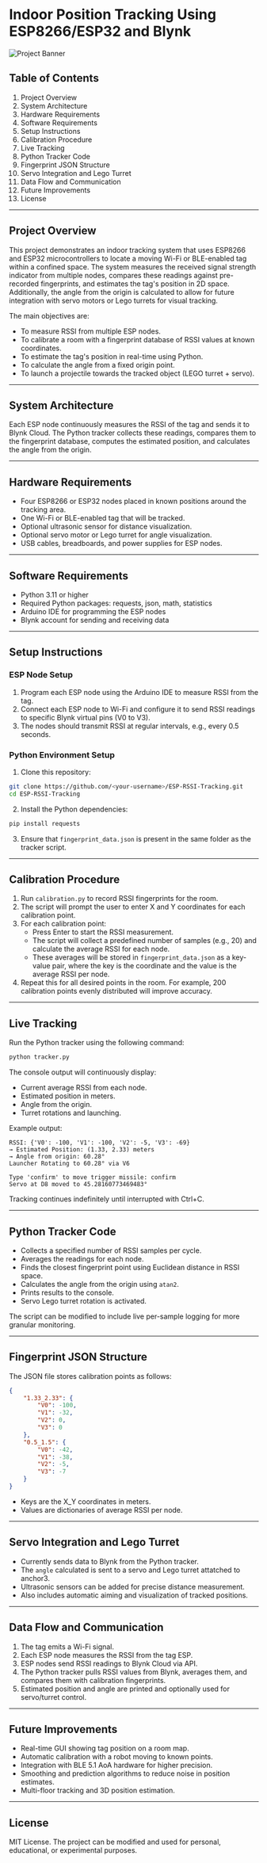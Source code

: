 # Indoor Position Tracking Using ESP8266/ESP32 and Blynk

![Project Banner](https://via.placeholder.com/800x200.png?text=Indoor+Position+Tracking)

## Table of Contents
1. Project Overview
2. System Architecture
3. Hardware Requirements
4. Software Requirements
5. Setup Instructions
6. Calibration Procedure
7. Live Tracking
8. Python Tracker Code
9. Fingerprint JSON Structure
10. Servo Integration and Lego Turret
11. Data Flow and Communication
12. Future Improvements
13. License

---

## Project Overview

This project demonstrates an indoor tracking system that uses ESP8266 and ESP32 microcontrollers to locate a moving Wi-Fi or BLE-enabled tag within a confined space. The system measures the received signal strength indicator from multiple nodes, compares these readings against pre-recorded fingerprints, and estimates the tag's position in 2D space. Additionally, the angle from the origin is calculated to allow for future integration with servo motors or Lego turrets for visual tracking.

The main objectives are:

- To measure RSSI from multiple ESP nodes.
- To calibrate a room with a fingerprint database of RSSI values at known coordinates.
- To estimate the tag's position in real-time using Python.
- To calculate the angle from a fixed origin point.
- To launch a projectile towards the tracked object (LEGO turret + servo).

---

## System Architecture

Each ESP node continuously measures the RSSI of the tag and sends it to Blynk Cloud. The Python tracker collects these readings, compares them to the fingerprint database, computes the estimated position, and calculates the angle from the origin.

---

## Hardware Requirements

- Four ESP8266 or ESP32 nodes placed in known positions around the tracking area.
- One Wi-Fi or BLE-enabled tag that will be tracked.
- Optional ultrasonic sensor for distance visualization.
- Optional servo motor or Lego turret for angle visualization.
- USB cables, breadboards, and power supplies for ESP nodes.

---

## Software Requirements

- Python 3.11 or higher
- Required Python packages: requests, json, math, statistics
- Arduino IDE for programming the ESP nodes
- Blynk account for sending and receiving data

---

## Setup Instructions

### ESP Node Setup

1. Program each ESP node using the Arduino IDE to measure RSSI from the tag.
2. Connect each ESP node to Wi-Fi and configure it to send RSSI readings to specific Blynk virtual pins (V0 to V3).
3. The nodes should transmit RSSI at regular intervals, e.g., every 0.5 seconds.

### Python Environment Setup

1. Clone this repository:

```bash
git clone https://github.com/<your-username>/ESP-RSSI-Tracking.git
cd ESP-RSSI-Tracking
```

2. Install the Python dependencies:

```bash
pip install requests
```

3. Ensure that `fingerprint_data.json` is present in the same folder as the tracker script.

---

## Calibration Procedure

1. Run `calibration.py` to record RSSI fingerprints for the room.
2. The script will prompt the user to enter X and Y coordinates for each calibration point.
3. For each calibration point:
   - Press Enter to start the RSSI measurement.
   - The script will collect a predefined number of samples (e.g., 20) and calculate the average RSSI for each node.
   - These averages will be stored in `fingerprint_data.json` as a key-value pair, where the key is the coordinate and the value is the average RSSI per node.
4. Repeat this for all desired points in the room. For example, 200 calibration points evenly distributed will improve accuracy.

---

## Live Tracking

Run the Python tracker using the following command:

```bash
python tracker.py
```

The console output will continuously display:

- Current average RSSI from each node.
- Estimated position in meters.
- Angle from the origin.
- Turret rotations and launching.

Example output:

```
RSSI: {'V0': -100, 'V1': -100, 'V2': -5, 'V3': -69}
→ Estimated Position: (1.33, 2.33) meters
→ Angle from origin: 60.28°
Launcher Rotating to 60.28° via V6

Type 'confirm' to move trigger missile: confirm
Servo at D8 moved to 45.28160773469483°
```

Tracking continues indefinitely until interrupted with Ctrl+C.

---

## Python Tracker Code

- Collects a specified number of RSSI samples per cycle.
- Averages the readings for each node.
- Finds the closest fingerprint point using Euclidean distance in RSSI space.
- Calculates the angle from the origin using `atan2`.
- Prints results to the console.
- Servo Lego turret rotation is activated.

The script can be modified to include live per-sample logging for more granular monitoring.

---

## Fingerprint JSON Structure

The JSON file stores calibration points as follows:

```json
{
    "1.33_2.33": {
        "V0": -100,
        "V1": -32,
        "V2": 0,
        "V3": 0
    },
    "0.5_1.5": {
        "V0": -42,
        "V1": -38,
        "V2": -5,
        "V3": -7
    }
}

```

- Keys are the X_Y coordinates in meters.
- Values are dictionaries of average RSSI per node.

---

## Servo Integration and Lego Turret

- Currently sends data to Blynk from the Python tracker.
- The `angle` calculated is sent to a servo and Lego turret attatched to anchor3.
- Ultrasonic sensors can be added for precise distance measurement.
- Also includes automatic aiming and visualization of tracked positions.

---

## Data Flow and Communication

1. The tag emits a Wi-Fi signal.
2. Each ESP node measures the RSSI from the tag ESP.
3. ESP nodes send RSSI readings to Blynk Cloud via API.
4. The Python tracker pulls RSSI values from Blynk, averages them, and compares them with calibration fingerprints.
5. Estimated position and angle are printed and optionally used for servo/turret control.

---

## Future Improvements

- Real-time GUI showing tag position on a room map.
- Automatic calibration with a robot moving to known points.
- Integration with BLE 5.1 AoA hardware for higher precision.
- Smoothing and prediction algorithms to reduce noise in position estimates.
- Multi-floor tracking and 3D position estimation.

---

## License

MIT License. The project can be modified and used for personal, educational, or experimental purposes.

